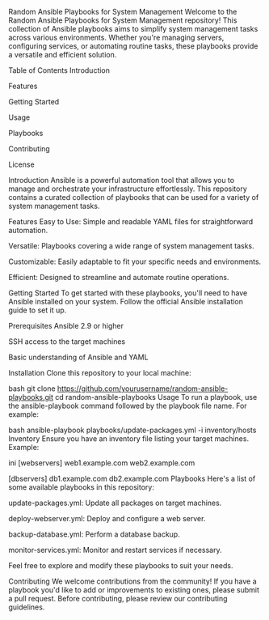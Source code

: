 Random Ansible Playbooks for System Management
Welcome to the Random Ansible Playbooks for System Management repository! This collection of Ansible playbooks aims to simplify system management tasks across various environments. Whether you're managing servers, configuring services, or automating routine tasks, these playbooks provide a versatile and efficient solution.

Table of Contents
Introduction

Features

Getting Started

Usage

Playbooks

Contributing

License

Introduction
Ansible is a powerful automation tool that allows you to manage and orchestrate your infrastructure effortlessly. This repository contains a curated collection of playbooks that can be used for a variety of system management tasks.

Features
Easy to Use: Simple and readable YAML files for straightforward automation.

Versatile: Playbooks covering a wide range of system management tasks.

Customizable: Easily adaptable to fit your specific needs and environments.

Efficient: Designed to streamline and automate routine operations.

Getting Started
To get started with these playbooks, you'll need to have Ansible installed on your system. Follow the official Ansible installation guide to set it up.

Prerequisites
Ansible 2.9 or higher

SSH access to the target machines

Basic understanding of Ansible and YAML

Installation
Clone this repository to your local machine:

bash
git clone https://github.com/yourusername/random-ansible-playbooks.git
cd random-ansible-playbooks
Usage
To run a playbook, use the ansible-playbook command followed by the playbook file name. For example:

bash
ansible-playbook playbooks/update-packages.yml -i inventory/hosts
Inventory
Ensure you have an inventory file listing your target machines. Example:

ini
[webservers]
web1.example.com
web2.example.com

[dbservers]
db1.example.com
db2.example.com
Playbooks
Here's a list of some available playbooks in this repository:

update-packages.yml: Update all packages on target machines.

deploy-webserver.yml: Deploy and configure a web server.

backup-database.yml: Perform a database backup.

monitor-services.yml: Monitor and restart services if necessary.

Feel free to explore and modify these playbooks to suit your needs.

Contributing
We welcome contributions from the community! If you have a playbook you'd like to add or improvements to existing ones, please submit a pull request. Before contributing, please review our contributing guidelines.
